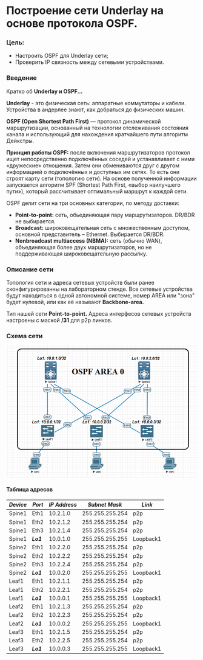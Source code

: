 # Построение сети Underlay на основе протокола OSPF.
### Цель:
- Настроить OSPF для Underlay сети;
- Проверить IP связность между сетевыми устройствами.

### Введение
Кратко об __Underlay и OSPF...__

__Underlay__ - это физическая сеть: аппаратные коммутаторы и кабели. Устройства в андерлее знают, как добраться до физических машин.

__OSPF (Open Shortest Path First)__ — протокол динамической маршрутизации, основанный на технологии отслеживания состояния канала и использующий для нахождения кратчайшего пути алгоритм Дейкстры.

__Принцип работы OSPF:__ после включения маршрутизаторов протокол ищет непосредственно подключённых соседей и устанавливает с ними «дружеские» отношения. Затем они обмениваются друг с другом информацией о подключённых и доступных им сетях. То есть они строят карту сети (топологию сети). На основе полученной информации запускается алгоритм SPF (Shortest Path First, «выбор наилучшего пути»), который рассчитывает оптимальный маршрут к каждой сети.

OSPF делит сети на три основных категории, по методу доставки:
 - __Point-to-point:__ сеть, обьединяющая пару маршрутизаторов. DR/BDR не выбирается.
 - __Broadcast:__ широковещательная сеть с множественным доступом, основной представитель – Ethernet. Выбирается DR/BDR.
 - __Nonbroadcast multiaccess (NBMA):__ сеть (обычно WAN), объединяющая более двух маршрутизаторов, но не поддерживающая широковещательную рассылку.

### Описание сети
Топология сети и адреса сетевых устройств были ранее сконфигурированны на лабораторном стенде.
Все сетевые устройства будут находиться в одной автономной системе, номер AREA или "зона" будет нулевой, или как её называют __Backbone-area.__

Тип нашей сети __Point-to-point.__ Адреса интерфесов сетевых устройств настроены с маской __/31__ для p2p линков.
### Схема сети

![](https://github.com/Dmitriy5588/OTUS/blob/main/Underlay.%20OSPF/OSPF.png)

#### Таблица адресов

|_Device_|_Port_|_IP Address_|_Subnet_ _Mask_|_Link_
|---|---|---|---|---|
Spine1|Eth1|10.2.1.0|255.255.255.254|p2p
Spine1|Eth2|10.2.1.2|255.255.255.254|p2p
Spine1|Eth3|10.2.1.4|255.255.255.254|p2p
Spine1|*__Lo1__*|10.0.1.0|255.255.255.255|Loopback1
Spine2|Eth1|10.2.2.0|255.255.255.254|p2p
Spine2|Eth2|10.2.2.2|255.255.255.254|p2p
Spine2|Eth3|10.2.2.4|255.255.255.254|p2p
Spine2|*__Lo1__*|10.0.2.0|255.255.255.255|Loopback1
Leaf1|Eth1|10.2.1.1|255.255.255.254|p2p
Leaf1|Eth2|10.2.2.1|255.255.255.254|p2p
Leaf1|*__Lo1__*|10.0.0.1|255.255.255.255|Loopback1
Leaf2|Eth1|10.2.1.3|255.255.255.254|p2p
Leaf2|Eth2|10.2.2.3|255.255.255.254|p2p
Leaf2|*__Lo1__*|10.0.0.2|255.255.255.255|Loopback1
Leaf3|Eth1|10.2.1.5|255.255.255.254|p2p
Leaf3|Eth2|10.2.2.5|255.255.255.254|p2p
Leaf3|*__Lo1__*|10.0.0.3|255.255.255.255|Loopback1


